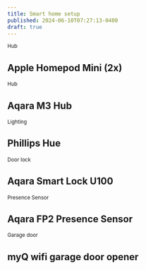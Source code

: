 ```yaml
---
title: Smart home setup
published: 2024-06-10T07:27:13-0400
draft: true
---
```


<small>Hub</small>

## Apple Homepod Mini (2x)

<small>Hub</small>

## Aqara M3 Hub

<small>Lighting</small>

## Phillips Hue

<small>Door lock</small>

## Aqara Smart Lock U100

<small>Presence Sensor</small>

## Aqara FP2 Presence Sensor

<small>Garage door</small>

## myQ wifi garage door opener
